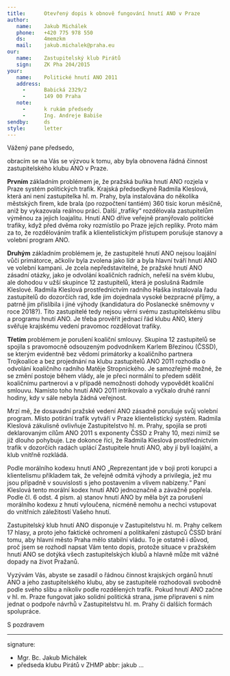```yaml
---
title:      Otevřený dopis k obnově fungování hnutí ANO v Praze
author:
   name:    Jakub Michálek
   phone:   +420 775 978 550
   ds:      4memzkm
   mail:    jakub.michalek@praha.eu
our:
   name:    Zastupitelský klub Pirátů
   sign:    ZK Pha 204/2015
your:
   name:    Politické hnutí ANO 2011
   address:
     -      Babická 2329/2
     -      149 00 Praha
   note:    
     -      k rukám předsedy
     -      Ing. Andreje Babiše 
sendby:     ds
style:      letter
---
```


Vážený pane předsedo,

obracím se na Vás se výzvou k tomu, aby byla obnovena řádná činnost zastupitelského klubu ANO v Praze.

**Prvním** základním problémem je, že pražská buňka hnutí ANO rozjela v Praze systém politických trafik. Krajská předsedkyně Radmila Kleslová, která ani není zastupitelka hl. m. Prahy, byla instalována do několika městských firem, kde brala (po rozpočtení tantiém) 360 tisíc korun měsíčně, aniž by vykazovala reálnou práci. Další „trafiky“ rozdělovala zastupitelům výměnou za jejich loajalitu. Hnutí ANO dříve veřejně pranýřovalo politické trafiky, když před dvěma roky rozmístilo po Praze jejich repliky. Proto mám za to, že rozdělováním trafik a klientelistickým přístupem porušuje stanovy a volební program ANO.

**Druhým** základním problémem je, že zastupitelé hnutí ANO nejsou loajální vůči primátorce, ačkoliv byla zvolena jako lídr a byla hlavní tváří hnutí ANO ve volební kampani. Je zcela nepředstavitelné, že pražské hnutí ANO zásadní otázky, jako je odvolání koaličních radních, neřeší na svém klubu, ale dohodou v užší skupince 12 zastupitelů, která je poslušná Radmile Kleslové. Radmila Kleslová prostřednictvím radního Haška instalovala řadu zastupitelů do dozorčích rad, kde jim dojednala vysoké bezpracné příjmy, a patrně jim přislíbila i jiné výhody (kandidatura do Poslanecké sněmovny v roce 2018?). Tito zastupitelé tedy nejsou věrni svému zastupitelskému slibu a programu hnutí ANO. Je třeba prověřit jednací řád klubu ANO, který svěřuje krajskému vedení pravomoc rozdělovat trafiky.

**Třetím** problémem je porušení koaliční smlouvy. Skupina 12 zastupitelů se spojila s pravomocně odsouzeným podvodníkem Karlem Březinou (ČSSD), se kterým evidentně bez vědomí primátorky a koaličního partnera Trojkoalice a bez projednání na klubu zastupitelů ANO 2011 rozhodla o odvolání koaličního radního Matěje Stropnického. Je samozřejmě možné, že se změní postoje během vlády, ale je přeci normální to předem sdělit koaličnímu partnerovi a v případě nemožnosti dohody vypovědět koaliční smlouvu. Namísto toho hnutí ANO 2011 intrikovalo a vyčkalo druhé ranní hodiny, kdy v sále nebyla žádná veřejnost.

Mrzí mě, že dosavadní pražské vedení ANO zásadně porušuje svůj volební program. Místo potírání trafik vytváří v Praze klientelistický systém. Radmila Kleslová zákulisně ovlivňuje Zastupitelstvo hl. m. Prahy, spojila se proti deklarovaným cílům ANO 2011 s exponenty ČSSD z Prahy 10, mezi nimiž se již dlouho pohybuje. Lze dokonce říci, že Radmila Kleslová prostřednictvím trafik v dozorčích radách uplácí Zastupitele hnutí ANO, aby jí byli loajální, a klub vnitřně rozkládá. 

Podle morálního kodexu hnutí ANO „Reprezentant jde v boji proti korupci a klientelismu příkladem tak, že veřejně odmítá výhody a privilegia, jež mu jsou případně v souvislosti s jeho postavením a vlivem nabízeny.“ Paní Kleslová tento morální kodex hnutí ANO jednoznačně a závažně popřela. Podle čl. 6 odst. 4 písm. a) stanov hnutí ANO by měla být za porušení morálního kodexu z hnutí vyloučena, nicméně nemohu a nechci vstupovat do vnitřních záležitostí Vašeho hnutí.

Zastupitelský klub hnutí ANO disponuje v Zastupitelstvu hl. m. Prahy celkem 17 hlasy, a proto jeho faktické ochromení a politikaření zástupců ČSSD brání tomu, aby hlavní město Praha mělo stabilní vládu. To je ostatně i důvod, proč jsem se rozhodl napsat Vám tento dopis, protože situace v pražském hnutí ANO se dotýká všech zastupitelských klubů a hlavně může mít vážné dopady na život Pražanů.

Vyzývám Vás, abyste se zasadil o řádnou činnost krajských orgánů hnutí ANO a jeho zastupitelského klubu, aby se zastupitelé rozhodovali svobodně podle svého slibu a nikoliv podle rozdělených trafik. Pokud hnutí ANO začne v hl. m. Praze fungovat jako solidní politická strana, jsme připraveni s ním jednat o podpoře návrhů v Zastupitelstvu hl. m. Prahy či dalších formách spolupráce.

S pozdravem

---
signature:
  - Mgr. Bc. Jakub Michálek
  - předseda klubu Pirátů v ZHMP
abbr:       jakub
...

